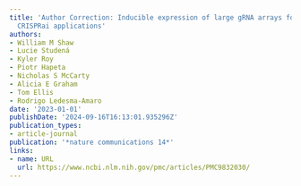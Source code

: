 ```yaml
---
title: 'Author Correction: Inducible expression of large gRNA arrays for multiplexed
  CRISPRai applications'
authors:
- William M Shaw
- Lucie Studená
- Kyler Roy
- Piotr Hapeta
- Nicholas S McCarty
- Alicia E Graham
- Tom Ellis
- Rodrigo Ledesma-Amaro
date: '2023-01-01'
publishDate: '2024-09-16T16:13:01.935296Z'
publication_types:
- article-journal
publication: '*nature communications 14*'
links:
- name: URL
  url: https://www.ncbi.nlm.nih.gov/pmc/articles/PMC9832030/
---
```

